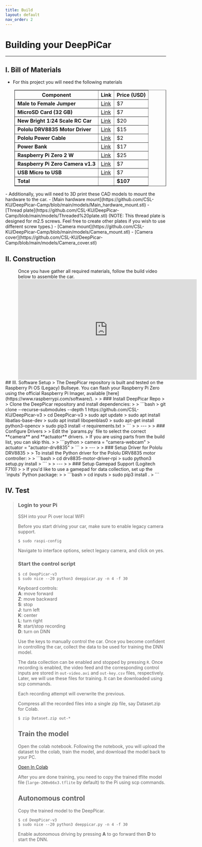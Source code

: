 ```yaml
---
title: Build
layout: default
nav_order: 2
---
```


# Building your DeepPiCar
----
## I. Bill of Materials
- For this project you will need the following materials

<div style="margin-left: 2em;">
  <table border="1" cellpadding="8" cellspacing="0">
    <thead>
      <tr>
        <th>Component</th>
        <th>Link</th>
        <th>Price (USD)</th>
      </tr>
    </thead>
    <tbody>
      <tr>
        <td><strong>Male to Female Jumper</strong></td>
        <td><a href="https://www.amazon.com/Elegoo-EL-CP-004-Multicolored-Breadboard-arduino/dp/B01EV70C78/">Link</a></td>
        <td>$7</td>
      </tr>
      <tr>
        <td><strong>MicroSD Card (32 GB)</strong></td>
        <td><a href="https://www.amazon.com/dp/B07R8GVGN9/">Link</a></td>
        <td>$7</td>
      </tr>
      <tr>
        <td><strong>New Bright 1:24 Scale RC Car</strong></td>
        <td><a href="https://www.walmart.com/ip/seort/5249297702">Link</a></td>
        <td>$20</td>
      </tr>
      <tr>
        <td><strong>Pololu DRV8835 Motor Driver</strong></td>
        <td><a href="https://www.pololu.com/product/2753">Link</a></td>
        <td>$15</td>
      </tr>
      <tr>
        <td><strong>Pololu Power Cable</strong></td>
        <td><a href="https://www.adafruit.com/product/4448">Link</a></td>
        <td>$2</td>
      </tr>
      <tr>
        <td><strong>Power Bank</strong></td>
        <td><a href="https://www.amazon.com/INIU-Portable-High-Speed-Flashlight-Compatible/dp/B08MZG8TN8/">Link</a></td>
        <td>$17</td>
      </tr>
      <tr>
        <td><strong>Raspberry Pi Zero 2 W</strong></td>
        <td><a href="https://www.amazon.com/Pi-Zero-WH-Quad-Core-Bluetooth/dp/B0DKKXS4RV/">Link</a></td>
        <td>$25</td>
      </tr>
      <tr>
        <td><strong>Raspberry Pi Zero Camera v1.3</strong></td>
        <td><a href="https://www.amazon.com/Arducam-Megapixels-Sensor-OV5647-Raspberry/dp/B012V1HEP4/">Link</a></td>
        <td>$7</td>
      </tr>
      <tr>
        <td><strong>USB Micro to USB</strong></td>
        <td><a href="https://www.amazon.com/Android-Compatible-Smartphones-Charging-Stations/dp/B095JZSHXQ/">Link</a></td>
        <td>$7</td>
      </tr>
      <tr>
        <td><strong>Total</strong></td>
        <td></td>
        <td><strong>$107</strong></td>
      </tr>
    </tbody>
  </table>
</div>
- Additionally, you will need to 3D print these CAD models to mount the hardware to the car.  
    - [Main hardware mount](https://github.com/CSL-KU/DeepPicar-Camp/blob/main/models/Main_hardware_mount.stl)  
    - [Thread plate](https://github.com/CSL-KU/DeepPicar-Camp/blob/main/models/Threaded%20plate.stl) (NOTE: This thread plate is designed for m2.5 screws. Feel free to create other plates if you wish to use different screw types.)   
    - [Camera mount](https://github.com/CSL-KU/DeepPicar-Camp/blob/main/models/Camera_mount.stl)  
    - [Camera cover](https://github.com/CSL-KU/DeepPicar-Camp/blob/main/models/Camera_cover.stl)  


## II. Construction
<style>
  .video-container {
    position: relative;
    left: 40px;
  }
</style>
<div style="margin-left: 40px;">
    Once you have gather all required materials, follow the build video below to assemble the car.
</div>

<div class="video-container">
    <iframe width="560" height="315" src="https://www.youtube.com/embed/ZYj04fSd8X0?si=gnulWbk-IZapVlMX" title="YouTube video player" frameborder="0" allow="accelerometer; autoplay; clipboard-write; encrypted-media; gyroscope; picture-in-picture; web-share" referrerpolicy="strict-origin-when-cross-origin" allowfullscreen></iframe>

</div>
## III. Software Setup
> The DeepPicar repository is built and tested on the Raspberry Pi OS (Legacy) Bullseye. You can flash your Raspberry Pi Zero using the official Raspberry Pi Imager, available [here](https://www.raspberrypi.com/software/).
>
> ### Install DeepPicar Repo
>
> Clone the DeepPicar repository and install dependencies:
>
> ```bash
> git clone --recurse-submodules --depth 1 https://github.com/CSL-KU/DeepPicar-v3
> cd DeepPicar-v3 
> sudo apt update
> sudo apt install libatlas-base-dev
> sudo apt install libopenblas0
> sudo apt-get install python3-opencv
> sudo pip3 install -r requirements.txt
> ```
>
> ---
>
> ### Configure Drivers
>
> Edit the `params.py` file to select the correct **camera** and **actuator** drivers.  
> If you are using parts from the build list, you can skip this.
>
> ```python
> camera = "camera-webcam"
> actuator = "actuator-drv8835"
> ```
>
> ---
>
> ### Setup Driver for Pololu DRV8835
>
> To install the Python driver for the Pololu DRV8835 motor controller:
>
> ```bash
> cd drv8835-motor-driver-rpi
> sudo python3 setup.py install
> ```
>
> ---
>
> ### Setup Gamepad Support (Logitech F710)
>
> If you'd like to use a gamepad for data collection, set up the `inputs` Python package:
>
> ```bash
> cd inputs
> sudo pip3 install .
> ```


## IV. Test
> ### Login to your Pi
> SSH into your Pi over local WIFI  
>
> Before you start driving your car, make sure to enable legacy camera support.  
> ```
> $ sudo raspi-config
> ```
> Navigate to interface options, select legacy camera, and click on yes.
> 
> ### Start the control script
> 
> ```
> $ cd DeepPicar-v3
> $ sudo nice --20 python3 deeppicar.py -n 4 -f 30
> ```
> 
> Keyboard controls:  
> **A**: move forward   
> **Z**: move backward  
> **S**: stop  
> **J**: turn left  
> **K**: center  
> **L**: turn right   
> **R**: start/stop recording  
> **D**: turn on DNN  
> 
> Use the keys to manually control the car. Once you become confident in controlling the car, collect the data to be used for training the DNN model. 
> 
> The data collection can be enabled and stopped by pressing `R`. Once recording is enabled, the video feed and the corresponding control inputs are stored in `out-video.avi` and `out-key.csv` files, respectively. Later, we will use these files for training. It can be downloaded using scp commands.
> 
> Each recording attempt will overwrite the previous.
> 
> Compress all the recorded files into a single zip file, say Dataset.zip for Colab.
> 
> ```
> $ zip Dataset.zip out-*
> ```
> 
> ## Train the model
>     
> Open the colab notebook. Following the notebook, you will upload the dataset to the colab, train the model, and download the model back to your PC. 
> 
> [Open In Colab](https://colab.research.google.com/drive/1sC2sLeO5HAbc5oXotxMGp0SUncoDP4AF?usp=sharing)
> 
> After you are done training, you need to copy the trained tflite model file (`large-200x66x3.tflite` by default) to the Pi using scp commands.
> 
> ## Autonomous control
> 
> Copy the trained model to the DeepPicar. 
> 
> ```
> $ cd DeepPicar-v3
> $ sudo nice --20 python3 deeppicar.py -n 4 -f 30
> ```
> 
> Enable autonomous driving by pressing **A** to go forward then **D** to start the DNN.
